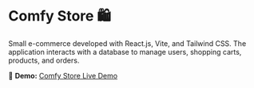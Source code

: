 # Comfy Store 🛍️  

Small e-commerce developed with React.js, Vite, and Tailwind CSS. The application interacts with a database to manage users, shopping carts, products, and orders.

🔗 **Demo:** [Comfy Store Live Demo](https://13-comfy-store.netlify.app/)
